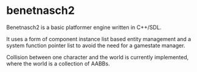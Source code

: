 benetnasch2
===========
Benetnasch2 is a basic platformer engine written in C++/SDL.

It uses a form of component instance list based entity management and a system function pointer list to avoid the need for a gamestate manager.

Collision between one character and the world is currently implemented, where the world is a collection of AABBs.
